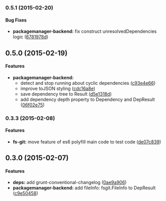 <a name="0.5.1"></a>
### 0.5.1 (2015-02-20)


#### Bug Fixes

* **packagemanager-backend:** fix construct unresolvedDependencies logic ([6781978d](https://github.com/vvakame/packagemanager-backend/commit/6781978d7abfaf9124790397e16c3a77ff7e7205))


<a name="0.5.0"></a>
## 0.5.0 (2015-02-19)


#### Features

* **packagemanager-backend:**
  * detect and stop running about cyclic dependencies ([c93e4e66](https://github.com/vvakame/packagemanager-backend/commit/c93e4e66929a08ee2110ded9977d3de26e06e2a3))
  * improve toJSON styling ([cdc16a8e](https://github.com/vvakame/packagemanager-backend/commit/cdc16a8e6caf62ba5213e82146860de42db1a5f4))
  * save dependency tree to Result ([d5e1318d](https://github.com/vvakame/packagemanager-backend/commit/d5e1318d18b2dddac304ec436a402d327a6ac41d))
  * add dependency depth property to Dependency and DepResult ([06f02e75](https://github.com/vvakame/packagemanager-backend/commit/06f02e7558d75d0140d3639a515ce97750882336))


<a name="0.3.3"></a>
### 0.3.3 (2015-02-08)


#### Features

* **fs-git:** move feature of es6 polyfill main code to test code ([de07c839](https://github.com/vvakame/packagemanager-backend/commit/de07c8393d18d313a1df4659984f891408504e5c))


<a name="0.3.0"></a>
## 0.3.0 (2015-02-07)


#### Features

* **deps:** add grunt-conventional-changelog ([0ae9a906](https://github.com/vvakame/packagemanager-backend/commit/0ae9a90631bd67009e04996a754c0cdf084dbdcf))
* **packagemanager-backend:** add fileInfo: fsgit.FileInfo to DepResult ([c9e50458](https://github.com/vvakame/packagemanager-backend/commit/c9e50458d471a87d429a029901ddf0722a507498))

